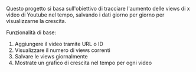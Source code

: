 Questo progetto si basa sull'obiettivo di tracciare l'aumento delle views di x video di Youtube nel tempo, salvando i dati giorno per giorno per visualizzarne la crescita. 

Funzionalità di base:
1) Aggiungere il video tramite URL o ID
2) Visualizzare il numero di views correnti
3) Salvare le views giornalmente
4) Mostrate un grafico di crescita nel tempo per ogni video